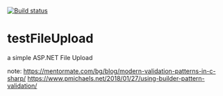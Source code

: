 [![Build status](https://ci.appveyor.com/api/projects/status/gkg0hc7dhoqskbqv?svg=true)](https://ci.appveyor.com/project/jobjingjo/testfileupload)

# testFileUpload
a simple ASP.NET File Upload 


note:
https://mentormate.com/bg/blog/modern-validation-patterns-in-c-sharp/
https://www.pmichaels.net/2018/01/27/using-builder-pattern-validation/
